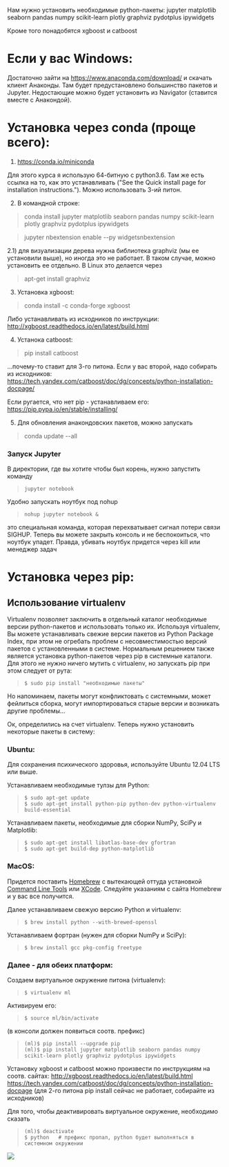 Нам нужно установить необходимые python-пакеты:
jupyter matplotlib seaborn pandas numpy scikit-learn plotly graphviz pydotplus ipywidgets

Кроме того понадобятся xgboost и catboost

# Если у вас Windows:
Достаточно зайти на https://www.anaconda.com/download/ и скачать клиент Анаконды. Там будет предустановлено большинство пакетов и Jupyter. Недостающие можно будет установить из Navigator (ставится вместе с Анакондой).

# Установка через conda (проще всего):

1) https://conda.io/miniconda

Для этого курса я использую 64-битную c python3.6. Там же есть ссылка на то, как это устанавливать ("See the Quick install page for installation instructions."). Можно использовать 3-ий питон.

2) В командной строке:
> conda install jupyter matplotlib seaborn pandas numpy scikit-learn plotly graphviz pydotplus ipywidgets

> jupyter nbextension enable --py widgetsnbextension

2.1) для визуализации дерева нужна библиотека graphviz (мы ее установили выше), но иногда это не работает. В таком случае, можно установить ее отдельно. В Linux это делается через
> apt-get install graphviz

3) Установка xgboost:
> conda install -c conda-forge xgboost

Либо устанавливать из исходников по инструкции: http://xgboost.readthedocs.io/en/latest/build.html

4) Устанока catboost:
> pip install catboost

...почему-то ставит для 3-го питона. Если у вас второй, надо собирать из исходников: https://tech.yandex.com/catboost/doc/dg/concepts/python-installation-docpage/

Если ругается, что нет pip - устанавливаем его: https://pip.pypa.io/en/stable/installing/

5) Для обновления анакондовских пакетов, можно запускать
> conda update --all

### Запуск Jupyter

В директории, где вы хотите чтобы был корень, нужно запустить команду

>`jupyter notebook`<br>

Удобно запускать ноутбук под nohup

>`nohup jupyter notebook &`<br>

это специальная команда, которая перехватывает сигнал потери связи SIGHUP. Теперь вы можете закрыть консоль и не беспокоиться, что ноутбук упадет. Правда, убивать ноутбук придется через kill или менеджер задач

# Установка через pip:

## Использование virtualenv

Virtualenv позволяет заключить в отдельный каталог необходимые версии python-пакетов и использовать только их. Используя virtualenv, Вы можете устанавливать свежие версии пакетов из Python Package Index, при этом не огребать проблем с несовместимостью версий пакетов с установленными в системе. Нормальным решением также является установка python-пакетов через pip в системные каталоги. Для этого не нужно ничего мутить с virtualenv, но запускать pip при этом следует от рута:

> `$ sudo pip install "необходимые пакеты" `

Но напоминаем, пакеты могут конфликтовать с системными, может фейлиться сборка, могут импортироваться старые версии и возникать другие проблемы...

Ок, определились на счет virtualenv. Теперь нужно установить некоторые пакеты в систему:

### Ubuntu:

Для сохранения психического здоровья, используйте Ubuntu 12.04 LTS или выше.

Устанавливаем необходимые тулзы для Python:
>`$ sudo apt-get update`<br>
>`$ sudo apt-get install python-pip python-dev python-virtualenv build-essential`

Устанавливаем пакеты, необходимые для сборки NumPy, SciPy и Matplotlib:

>`$ sudo apt-get install libatlas-base-dev gfortran`<br>
>`$ sudo apt-get build-dep python-matplotlib`<br>


### MacOS:

Придется поставить <a href="http://brew.sh/" target="_blank">Homebrew</a> с вытекающей оттуда установкой <a href="https://developer.apple.com/downloads/" target="_blank">Command Line Tools</a> или <a href="https://developer.apple.com/xcode/" target="_blank">XCode</a>. Следуйте указаниям с сайта Homebrew и у вас все получится.

Далее устанавливаем свежую версию Python и virtualenv:

>`$ brew install python --with-brewed-openssl`<br>

Устанавливаем фортран (нужен для сборки NumPy и SciPy):

>`$ brew install gcc pkg-config freetype`


### Далее - для обеих платформ:

Создаем виртуальное окружение питона (virtualenv):
>`$ virtualenv ml`

Активируем его:
>`$ source ml/bin/activate`

(в консоли должен появиться соотв. префикс)

>`(ml)$ pip install --upgrade pip`<br>
>`(ml)$ pip install jupyter matplotlib seaborn pandas numpy scikit-learn plotly graphviz pydotplus ipywidgets`<br>

Установку xgboost и catboost можно произвести по инструкциям на соотв. сайтах:
http://xgboost.readthedocs.io/en/latest/build.html <br>
https://tech.yandex.com/catboost/doc/dg/concepts/python-installation-docpage (для 2-го питона pip install сейчас не работает, собирайте из исходников)

Для того, чтобы деактивировать виртуальное окружение, необходимо сказать

> `(ml)$ deactivate`<br>
> `$ python   # префикс пропал, python будет выполняться в системном окружении`

<img src="http://www.linusakesson.net/programming/kernighans-lever/cat.png">
